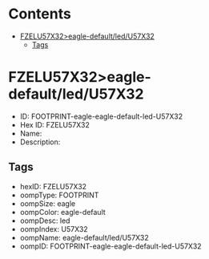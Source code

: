 



Contents
========

* [FZELU57X32>eagle-default/led/U57X32](#fzelu57x32eagle-defaultledu57x32)
	* [Tags](#tags)

# FZELU57X32>eagle-default/led/U57X32

- ID: FOOTPRINT-eagle-eagle-default-led-U57X32
- Hex ID: FZELU57X32
- Name: 
- Description: 

## Tags

- hexID: FZELU57X32
- oompType: FOOTPRINT
- oompSize: eagle
- oompColor: eagle-default
- oompDesc: led
- oompIndex: U57X32
- oompName: eagle-default/led/U57X32
- oompID: FOOTPRINT-eagle-eagle-default-led-U57X32
